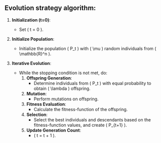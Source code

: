 ## Evolution strategy algorithm:

1. **Initialization (t=0)**:
   - Set \( t = 0 \).

2. **Initialize Population**:
   - Initialize the population \( P_t \) with \( \mu \) random individuals from \( \mathbb{R}^n \).

3. **Iterative Evolution**:
   - While the stopping condition is not met, do:
     1. **Offspring Generation**:
        - Determine individuals from \( P_t \) with equal probability to obtain \( \lambda \) offspring.
     2. **Mutation**:
        - Perform mutations on offspring.
     3. **Fitness Evaluation**:
        - Calculate the fitness-function of the offspring.
     4. **Selection**:
        - Select the best individuals and descendants based on the fitness-function values, and create \( P_{t+1} \).
     5. **Update Generation Count**:
        - \( t = t + 1 \).
